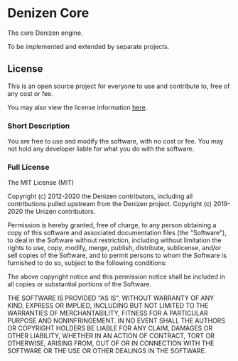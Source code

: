 # Denizen Core

The core Denizen engine.

To be implemented and extended by separate projects.

## License

This is an open source project for everyone to use and contribute to, free of any cost or fee.

You may also view the license information [here](LICENSE.txt).

### Short Description

You are free to use and modify the software, with no cost or fee. You may not hold any developer liable for what you do
with the software.

### Full License

The MIT License (MIT)

Copyright (c) 2012-2020 the Denizen contributors, including all contributions pulled upstream from the Denizen project.
Copyright (c) 2019-2020 the Unizen contributors.

Permission is hereby granted, free of charge, to any person obtaining a copy of this software and associated
documentation files (the "Software"), to deal in the Software without restriction, including without limitation the
rights to use, copy, modify, merge, publish, distribute, sublicense, and/or sell copies of the Software, and to permit
persons to whom the Software is furnished to do so, subject to the following conditions:

The above copyright notice and this permission notice shall be included in all copies or substantial portions of the
Software.

THE SOFTWARE IS PROVIDED "AS IS", WITHOUT WARRANTY OF ANY KIND, EXPRESS OR IMPLIED, INCLUDING BUT NOT LIMITED TO THE
WARRANTIES OF MERCHANTABILITY, FITNESS FOR A PARTICULAR PURPOSE AND NONINFRINGEMENT. IN NO EVENT SHALL THE AUTHORS OR
COPYRIGHT HOLDERS BE LIABLE FOR ANY CLAIM, DAMAGES OR OTHER LIABILITY, WHETHER IN AN ACTION OF CONTRACT, TORT OR
OTHERWISE, ARISING FROM, OUT OF OR IN CONNECTION WITH THE SOFTWARE OR THE USE OR OTHER DEALINGS IN THE SOFTWARE.
